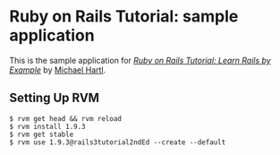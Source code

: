 # Ruby on Rails Tutorial: sample application

This is the sample application for
[*Ruby on Rails Tutorial: Learn Rails by Example*](http://railstutorial.org/)
by [Michael Hartl](http://michaelhartl.com/).

Setting Up RVM
--------------
    $ rvm get head && rvm reload
    $ rvm install 1.9.3
    $ rvm get stable
    $ rvm use 1.9.3@rails3tutorial2ndEd --create --default

